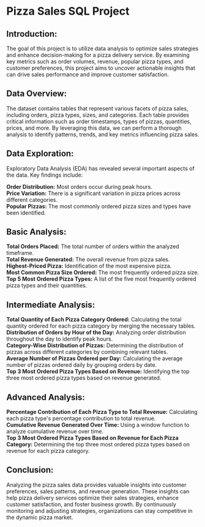 # Pizza Sales SQL Project

## Introduction:
The goal of this project is to utilize data analysis to optimize sales strategies and enhance decision-making for a pizza delivery service. By examining key metrics such as order volumes, revenue, popular pizza types, and customer preferences, this project aims to uncover actionable insights that can drive sales performance and improve customer satisfaction.

## Data Overview:
The dataset contains tables that represent various facets of pizza sales, including orders, pizza types, sizes, and categories. Each table provides critical information such as order timestamps, types of pizzas, quantities, prices, and more. By leveraging this data, we can perform a thorough analysis to identify patterns, trends, and key metrics influencing pizza sales.

## Data Exploration:
Exploratory Data Analysis (EDA) has revealed several important aspects of the data. Key findings include:

**Order Distribution:** Most orders occur during peak hours.<br>
**Price Variation:** There is a significant variation in pizza prices across different categories.<br>
**Popular Pizzas:** The most commonly ordered pizza sizes and types have been identified.

## Basic Analysis:

**Total Orders Placed:** The total number of orders within the analyzed timeframe.<br>
**Total Revenue Generated:** The overall revenue from pizza sales.<br>
**Highest-Priced Pizza:** Identification of the most expensive pizza.<br>
**Most Common Pizza Size Ordered:** The most frequently ordered pizza size.<br>
**Top 5 Most Ordered Pizza Types:** A list of the five most frequently ordered pizza types and their quantities.

## Intermediate Analysis:

**Total Quantity of Each Pizza Category Ordered:** Calculating the total quantity ordered for each pizza category by merging the necessary tables.<br>
**Distribution of Orders by Hour of the Day:** Analyzing order distribution throughout the day to identify peak hours.<br>
**Category-Wise Distribution of Pizzas:** Determining the distribution of pizzas across different categories by combining relevant tables.<br>
**Average Number of Pizzas Ordered per Day:** Calculating the average number of pizzas ordered daily by grouping orders by date.<br>
**Top 3 Most Ordered Pizza Types Based on Revenue:** Identifying the top three most ordered pizza types based on revenue generated.

## Advanced Analysis:

**Percentage Contribution of Each Pizza Type to Total Revenue:** Calculating each pizza type's percentage contribution to total revenue.<br>
**Cumulative Revenue Generated Over Time:** Using a window function to analyze cumulative revenue over time.<br>
**Top 3 Most Ordered Pizza Types Based on Revenue for Each Pizza Category:** Determining the top three most ordered pizza types based on revenue for each pizza category.

## Conclusion:
Analyzing the pizza sales data provides valuable insights into customer preferences, sales patterns, and revenue generation. These insights can help pizza delivery services optimize their sales strategies, enhance customer satisfaction, and foster business growth. By continuously monitoring and adjusting strategies, organizations can stay competitive in the dynamic pizza market.
